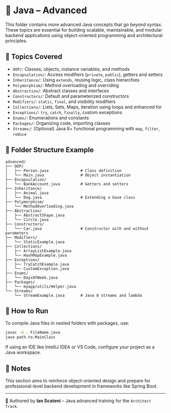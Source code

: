 # 📘 Java – Advanced

This folder contains more advanced Java concepts that go beyond syntax. These topics are essential for building scalable, maintainable, and modular backend applications using object-oriented programming and architectural principles.

## 🧠 Topics Covered

- `OOP/`: Classes, objects, instance variables, and methods
- `Encapsulation/`: Access modifiers (`private`, `public`), getters and setters
- `Inheritance/`: Using `extends`, reusing logic, class hierarchies
- `Polymorphism/`: Method overloading and overriding
- `Abstraction/`: Abstract classes and interfaces
- `Constructors/`: Default and parameterized constructors
- `Modifiers/`: `static`, `final`, and visibility modifiers
- `Collections/`: Lists, Sets, Maps, iteration using loops and enhanced for
- `Exceptions/`: `try`, `catch`, `finally`, custom exceptions
- `Enums/`: Enumerations and constants
- `Packages/`: Organizing code, importing classes
- `Streams/`: (Optional) Java 8+ functional programming with `map`, `filter`, `reduce`

## 🧪 Folder Structure Example

```
advanced/
├── OOP/
│   ├── Person.java              # Class definition
│   └── Main.java                # Object instantiation
├── Encapsulation/
│   └── BankAccount.java         # Getters and setters
├── Inheritance/
│   ├── Animal.java
│   └── Dog.java                 # Extending a base class
├── Polymorphism/
│   └── MethodOverloading.java
├── Abstraction/
│   ├── AbstractShape.java
│   └── Circle.java
├── Constructors/
│   └── Car.java                 # Constructor with and without parameters
├── Modifiers/
│   └── StaticExample.java
├── Collections/
│   ├── ArrayListExample.java
│   └── HashMapExample.java
├── Exceptions/
│   ├── TryCatchExample.java
│   └── CustomException.java
├── Enums/
│   └── DaysOfWeek.java
├── Packages/
│   └── myapp/utils/Helper.java
└── Streams/
    └── StreamExample.java       # Java 8 streams and lambda
```

## 🚀 How to Run

To compile Java files in nested folders with packages, use:

```bash
javac -d . FileName.java
java path.to.MainClass
```

If using an IDE like IntelliJ IDEA or VS Code, configure your project as a Java workspace.

## 📌 Notes

This section aims to reinforce object-oriented design and prepare for professional-level backend development in frameworks like Spring Boot.

---

📄 Authored by **Ian Scateni** – Java advanced training for the `Architect Track`.